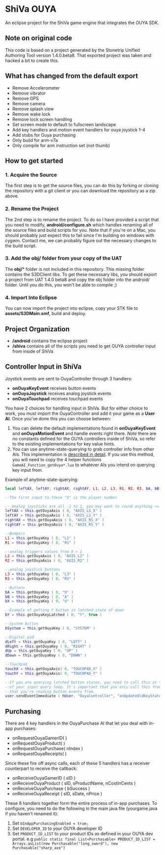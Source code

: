 # ShiVa OUYA
An eclipse project for the ShiVa game engine that integrates the OUYA SDK.

## Note on original code
This code is based on a project generated by the Stonetrip Unified Authoring Tool version 1.4.0.beta8.  That exported project was taken and hacked a bit to create this.

## What has changed from the default export

* Remove Accelerometer
* Remove vibrator
* Remove GPS
* Remove camera
* Remove splash view
* Remove wake lock
* Remove lock screen handling
* Set screen mode to default to fullscreen landscape
* Add key handlers and motion event handlers for ouya joystick 1-4
* Add stubs for Ouya purchasing
* Only build for arm-v7a 
* Only compile for arm instruction set (not thumb)

## How to get started
### 1. Acquire the Source
The first step is to get the source files, you can do this by forking or cloning the repository with a git client or you can download the repository as a zip above.

### 2. Rename the Project
The 2nd step is to rename the project.  To do so I have provided a script that you need to modify, **android/configure.sh** which handles renaming all of the source files and build scripts for you.  Note that if you're on a Mac, you should probably just expect this to fail since I'm building on windows with cygwin.  Contact me, we can probably figure out the necessary changes to the build script.

### 3. Add the obj/ folder from your copy of the UAT
The **obj/*** folder is not included in this repository.   This missing folder contains the S3DClient libs. To get these necessary libs, you should export a project from UAT 1.4.0 beta8 and copy the obj folder into the android/ folder. Until you do this, you won't be able to compile ;)

### 4. Import Into Eclipse
You can now import the project into eclipse, copy your STK file to **assets/S3DMain.smf**, build and deploy.

## Project Organization

* **/android** contains the eclipse project
* **/shiva** contains all of the scripts you need to get OUYA controller input from inside of ShiVa

## Controller Input in ShiVa
Joystick events are sent to OuyaController through 3 handlers:

* **onOuyaKeyEvent** receives button events
* **onOuyaJoystick** receives analog joystick events
* **onOuyaTouchpad** receives touchpad events

You have 2 choices for handling input in ShiVa.  But for either choice to work, you must import the OuyaController and add it your game as a **User AI**.  Once you've done this you can choose between:

1. You can delete the default implementations found in **onOuyaKeyEvent** and **onOuyaMotionEvent** and handle events right there.  *Note* there are no constants defined for the OUYA controllers inside of ShiVa, so refer to the existing implementations for key value hints.
2. You can use anytime-state-querying to grab controller info from other AIs.  This implementation is [described in detail](https://mobilecoder.wordpress.com/2012/10/02/shiva3d-flexible-keyboardjoystick-input-architecture/).  If you use this method, you will need to copy the 4 helper functions `GameAI_Function_getOuya*.lua` to whatever AIs you intend on querying key input from.  

Example of anytime-state-querying:

```lua
local leftAX, leftAY, rightAX, rightAY, L1, L2, L3, R1, R2, R3, bA, bB, bX, bY, bSystem, dLeft, dRight, dUp, dDown, touchX, touchY

--The first input to these "0" is the player number

-- Analog joysticks are all -1 to 1, you may want to round anything <= .18 to 0 due to dead zone
leftAX = this.getOuyaAxis ( 0, "AXIS_LS_X" ) 
leftAY = this.getOuyaAxis ( 0, "AXIS_LS_Y" )
rightAX = this.getOuyaAxis ( 0, "AXIS_RS_X" )
rightAY = this.getOuyaAxis ( 0, "AXIS_RS_Y" )

--Bumpers
L1 = this.getOuyaKey ( 0, "L1" ) 
R1 = this.getOuyaKey ( 0, "R1" )

--analog triggers values from 0 > 1
L2 = this.getOuyaAxis ( 0, "AXIS_L2" ) 
R2 = this.getOuyaAxis ( 0, "AXIS_R2" )

--analog joystick buttons
L3 = this.getOuyaKey ( 0, "L3" ) 
R3 = this.getOuyaKey ( 0, "R3" )

--Buttons
bA = this.getOuyaKey ( 0, "O" )
bB = this.getOuyaKey ( 0, "A" )
bX = this.getOuyaKey ( 0, "U" )

--Example of getting Y button in latched state of down
bY = this.getOuyaKeyLatched ( 0, "Y", true )

--System button
bSystem = this.getOuyaKey ( 0, "SYSTEM" )

--Digital pad
dLeft = this.getOuyaKey ( 0, "LEFT" )
dRight = this.getOuyaKey ( 0, "RIGHT" )
dUp = this.getOuyaKey ( 0, "UP" )
dDown = this.getOuyaKey ( 0, "DOWN" )

--Touchpad
touchX = this.getOuyaAxis( 0, "TOUCHPAD_X" )
touchY = this.getOuyaAxis( 0, "TOUCHPAD_Y" )

--If you are querying latched button states, you need to call this at the end
--of your input query loop. It's important that you only call this from the AI
--that you're reading button events from.
user.sendEventImmediate ( hUser, "OuyaController", "onUpdateOldKeyStates", 0 )
```

## Purchasing

There are 4 key handlers in the OuyaPurchase AI that let you deal with in-app purchases:

* onRequestOuyaGamerID( )
* onRequestOuyaProduct( )
* onRequestOuyaPurchase( nIndex )
* onRequestOuyaReceipts( )

Since these fire off async calls, each of these 5 handlers has a receiver counterpart to receive the callback:

* onReceiveOuyaGamerID ( sID )
* onReceiveOuyaProduct ( sID, sProductName, nCostInCents )
* onReceiveOuyaPurchase ( bSuccess )
* onReceiveOuyaReceipt ( sID, sDate, nPrice )

These 8 handlers together form the entire process of in-app purchases.  To configure, you need to do the following in the main java file (yourgame.java if you haven't renamed it):

1. Set `bInAppPurchasingEnabled = true;`
2. Set `DEVELOPER_ID` to your OUYA developer ID
3. Set `PRODUCT_ID_LIST` to your product IDs as defined in your OUYA dev portal. e.g `public static final List<Purchasable> PRODUCT_ID_LIST = Arrays.asList(new Purchasable("long_sword"), new Purchasable("sharp_axe")`
